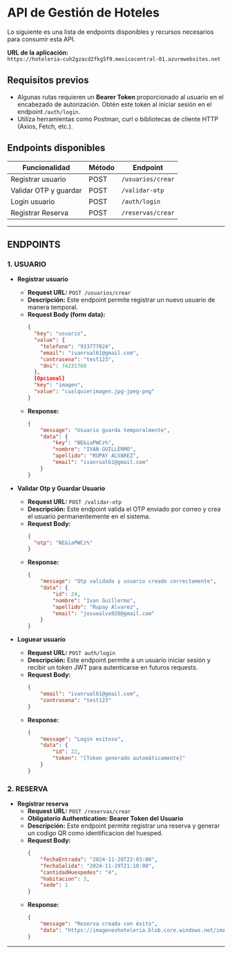 # API de Gestión de Hoteles

Lo siguiente es una lista de endpoints disponibles y recursos necesarios para consumir esta API.

**URL de la aplicación:**  
`https://hoteleria-cuh2gzacd2fkg5f9.mexicocentral-01.azurewebsites.net`

## Requisitos previos

- Algunas rutas requieren un **Bearer Token** proporcionado al usuario en el encabezado de autorización. Obtén este token al iniciar sesión en el endpoint `/auth/login`.
- Utiliza herramientas como Postman, curl o bibliotecas de cliente HTTP (Axios, Fetch, etc.).

## Endpoints disponibles

| Funcionalidad            | Método | Endpoint           |
|--------------------------|--------|--------------------|
| Registrar usuario        | POST   | `/usuarios/crear`  |
| Validar OTP y guardar    | POST   | `/validar-otp`     |
| Login usuario            | POST   | `/auth/login`      |
| Registrar Reserva        | POST   | `/reservas/crear`      |

---

## ENDPOINTS

### 1. USUARIO

- **Registrar usuario**
  - **Request URL:** `POST /usuarios/crear`
  - **Descripción:** Este endpoint permite registrar un nuevo usuario de manera temporal.
  - **Request Body (form data):**
    ```json
    {
      "key": "usuario",
      "value": {
        "telefono": "933777024",
        "email": "ivanrual61@gmail.com",
        "contrasena": "test123",
        "dni": 74231760
      },
      [Opcional]
      "key": "imagen",
      "value": "cualquierimagen.jpg-jpeg-png"
    }
    ```
  - **Response:**
    ```json
    {
        "message": "Usuario guarda temporalmente",
        "data": {
            "key": "NE&iaPWCz%",
            "nombre": "IVAN GUILLERMO",
            "apellido": "RUPAY ALVAREZ",
            "email": "ivanrual61@gmail.com"
        }
    }
    ```

- **Validar Otp y Guardar Usuario**
  - **Request URL:** `POST /validar-otp`
  - **Descripción:** Este endpoint valida el OTP enviado por correo y crea el usuario permanentemente en el sistema.
  - **Request Body:**
    ```json
    {
      "otp": "NE&iaPWCz%"
    }
    ```
  - **Response:**
    ```json
    {
        "message": "Otp validado y usuario creado correctamente",
        "data": {
            "id": 24,
            "nombre": "Ivan Guillermo",
            "apellido": "Rupay Alvarez",
            "email": "josuealva920@gmail.com"
        }
    }
    ```

- **Loguear usuario**
  - **Request URL:** `POST auth/login`
  - **Descripción:** Este endpoint permite a un usuario iniciar sesión y recibir un token JWT para autenticarse en futuros requests.
  - **Request Body:**
    ```json
    {
        "email": "ivanrual61@gmail.com",
        "contrasena": "test123"
    }
    ```
  - **Response:**
    ```json
    {
        "message": "Login exitoso",
        "data": {
            "id": 22,
            "token": "[Token generado automáticamente]"
        }
    }
    ```
### 2. RESERVA 

- **Registrar reserva**
  - **Request URL:** `POST /reservas/crear`
  - **Obligatorio Authentication: Bearer Token del Usuario**
  - **Descripción:** Este endpoint permite registrar una reserva y generar un codigo QR como identificacion del huesped.
  - **Request Body:**
    ```json
    {
        "fechaEntrada": "2024-11-28T22:03:00",
        "fechaSalida": "2024-11-29T21:10:00",
        "cantidadHuespedes": "4",
        "habitacion": 3,
        "sede": 1
    }
    ```
  - **Response:**
    ```json
    {
        "message": "Reserva creada con éxito",
        "data": "https://imageneshoteleria.blob.core.windows.net/imagenes-usuarios/codQR_2024-11-28T13%3A34%3A11.305075100_R911440.png"
    }
    ```
---
